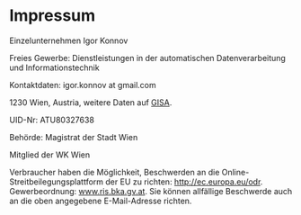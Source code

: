 # Impressum

Einzelunternehmen Igor Konnov

Freies Gewerbe: Dienstleistungen in der automatischen Datenverarbeitung und
Informationstechnik

Kontaktdaten: igor.konnov at gmail.com

1230 Wien, Austria, weitere Daten auf [GISA][].

UID-Nr: ATU80327638

Behörde: Magistrat der Stadt Wien

Mitglied der WK Wien

Verbraucher haben die Möglichkeit, Beschwerden an die
Online-Streitbeilegungsplattform der EU zu richten: http://ec.europa.eu/odr.
Gewerbeordnung: www.ris.bka.gv.at. Sie können allfällige Beschwerde auch an die
oben angegebene E-Mail-Adresse richten.

[GISA]: https://www.gisa.gv.at/
